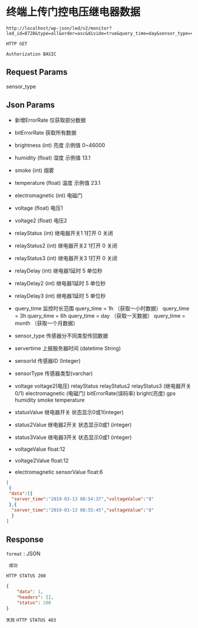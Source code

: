 终端上传门控电压继电器数据
===

	http://localhost/wp-json/led/v2/monitor?led_id=8728&type=all&order=asc&divide=true&query_time=day&sensor_type=voltage

`HTTP GET`


`Authorization BASIC`


## Request Params

sensor_type


## Json Params

* 新增ErrorRate       仅获取部分数据

* bitErrorRate        获取所有数据

* brightness          (int)        亮度       示例值  0~46000

* humidity            (float)   湿度          示例值  13.1

* smoke               (int)     烟雾        

* temperature         (float)   温度          示例值  23.1

* electromagnetic     (int)     电磁门       

* voltage             (float)   电压1

* voltage2            (float)   电压2

* relayStatus         (int)     继电器开关1     1打开   0 关闭

*  relayStatus2       (int)     继电器开关2     1打开   0 关闭

*  relayStatus3       (int)     继电器开关3     1打开   0 关闭

* relayDelay          (int)     继电器1延时     5 单位秒
 
* relayDelay2         (int)     继电器1延时     5 单位秒
  
* relayDelay3        (int)     继电器1延时     5 单位秒


* query_time 监控时长范围 
query_time = 1h  （获取一小时数据）
query_time = 3h 
query_time = 6h 
query_time = day （获取一天数据）
query_time = month （获取一个月数据）
 
* sensor_type 传感器分不同类型传回数据 

* servertime 上报服务器时间 (datetime String)

* sensorId  传感器ID (Integer)  

* sensorType  传感器类型(varchar)  
   
* voltage voltage2(电压)   relayStatus relayStatus2  relayStatus3  (继电器开关0/1) electromagnetic (电磁门)   bitErrorRate(误码率)   bright(亮度)   gps   humidity  smoke  temperature

* statusValue  继电器开关 状态显示0或1(integer)

* status2Value   继电器2开关 状态显示0或1  (integer)

* status3Value    继电器3开关 状态显示0或1  (integer)

* voltageValue     float:12

* voltage2Value   float:12

* electromagnetic   sensorValue  float:6



```json
[  
 {
 "data":[{
  "server_time":"2019-03-13 08:54:37","voltageValue":"8"
 },{
  "server_time":"2019-03-13 08:55:45","voltageValue":"8"
  }
]
```



## Response

`format` : JSON

` 成功`

`HTTP STATUS 200`

```json
{
    "data": 1,
    "headers": [],
    "status": 200
}

```

`失败`
`HTTP STATUS 403`

```json
```


